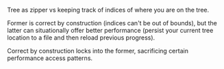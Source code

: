 Tree as zipper vs keeping track of indices of where you are on the tree.

Former is correct by construction (indices can't be out of bounds), but the
latter can situationally offer better performance (persist your current tree
location to a file and then reload previous progress).

Correct by construction locks into the former, sacrificing certain performance
access patterns.

